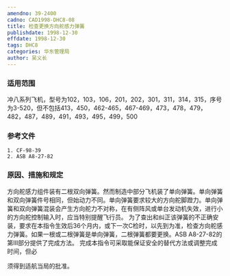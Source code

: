 ```yaml
---
amendno: 39-2400
cadno: CAD1998-DHC8-08
title: 检查更换方向舵感力弹簧
publishdate: 1998-12-30
effdate: 1998-12-30
tags: DHC8
categories: 华东管理局
author: 吴义长
---
```


### 适用范围 
冲八系列飞机，型号为102，103，106，201，202，301，311，314，315，序号为3-520，但不包括413，450，462-465，467-469，473，478，479，482，487，489，491，493，495，499，500

<!--more-->
### 参考文件
    1. CF-98-39 
    2. ASB A8-27-82 

### 原因、措施和规定 
方向舵感力组件装有二根双向弹簧。然而制造中部分飞机装了单向弹簧。单向弹簧和双向弹簧件号相同，但始动力不同。单向弹簧要求较大的方向舵脚蹬力。单向弹簧和双向弹簧混装会产生方向舵力不对称，在有侧阵风或单台发动机失效，进行小的方向舵控制输入时，应当特别提醒飞行员。 
    为了查出和纠正该弹簧的不正确安装，要求在本指令生效后36个月内，或下一次C检时，以先到为准，检查方向舵感力弹簧。如果一根或二根弹簧是单向弹簧，二根弹簧都要更换。ASB A8-27-82的第III部分提供了完成方法。 
    完成本指令可采取能保证安全的替代方法或调整完成时间，但必
  
须得到适航当局的批准。
